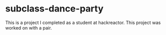 # subclass-dance-party
This is a project I completed as a student at hackreactor. This project was worked on with a pair.
